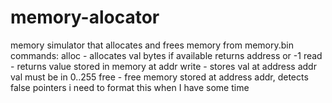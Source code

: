 # memory-alocator
memory simulator that allocates and frees memory from memory.bin
commands:
    alloc <val> - allocates val bytes if available returns address or -1
    read <addr> - returns value stored in memory at addr
    write <addr> <val> - stores val at address addr val must be in 0..255
    free <addr> - free memory stored at address addr, detects false pointers
i need to format this when I have some time

